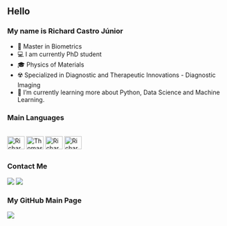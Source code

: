 ## Hello
### My name is Richard Castro Júnior
- :pushpin: Master in Biometrics
- :computer: I am currently PhD student
- 🎓 Physics of Materials
- :radioactive: Specialized in Diagnostic and Therapeutic Innovations - Diagnostic Imaging
- 📖 I’m currently learning more about Python, Data Science and Machine Learning.


### Main Languages

<div style="display: inline_block"><br>
  <img align="center" alt="Richard-MATLAB" height="30" width="40" src="https://upload.wikimedia.org/wikipedia/commons/2/21/Matlab_Logo.png">
  <img align="center" alt="Thomas-R" height="30" width="40" src="https://cdn.jsdelivr.net/gh/devicons/devicon/icons/r/r-original.svg">
  <img align="center" alt="Richard-Python" height="30" width="40" src="https://cdn.jsdelivr.net/gh/devicons/devicon/icons/python/python-original.svg">
  <img align="center" alt="Richard-LATEX" height="30" width="40" src="https://upload.wikimedia.org/wikipedia/commons/9/92/LaTeX_logo.svg">
  </div>

 ##
 
 ### Contact Me
<div> 
  <a href="https://www.linkedin.com/in/richardcastrojunior98optm/" target="_blank"><img src="https://img.shields.io/badge/-LinkedIn-%230077B5?style=for-the-badge&logo=linkedin&logoColor=white" target="_blank"></a> 
  <a href = "mailto:richard.castro@unesp.br"><img src="https://img.shields.io/badge/Gmail-D14836?style=for-the-badge&logo=gmail&logoColor=white" target="_blank"></a> 
  
  ### My GitHub Main Page
 <a href = "https://github.com/richardjunior98"><img src="https://img.shields.io/badge/GitHub-100000?style=for-the-badge&logo=github&logoColor=white" target="_blank"></a> 
 </div>

